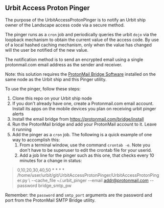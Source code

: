 
## Urbit Access Proton Pinger

The purpose of the UrbitAccessProtonPinger is to notify an Urbit ship owner of the Landscape access code via a secure method.

The pinger runs as a `cron` job and periodically queries the urbit `dojo` via the loopback mechanism to obtain the current value of the access code. By use of a local hashed caching mechanism, only when the value has changed will the user be notified of the new value.

The notification method is to send an encrypted email using a single protonmail.com email address as the sender and receiver.

Note: this solution requires the [ProtonMail Bridge Software](https://protonmail.com/bridge/install) installed on the same node as the Urbit ship and this Pinger utility.

To use the pinger, follow these steps:
1) Clone this repo on your Urbit ship node
2) If you don't already have one, create a Protonmail.com email account. Install its apps on the mobile devices you plan on receiving urbit pinger alerts
3) Install the email bridge from  https://protonmail.com/bridge/install
4) Run the ProtonMail bridge and add your ProtonMail account to it. Leave it running
5) Add the pinger as a `cron` job. The following is a quick example of one way to accomplish this:
     1) From a terminal window, use the command `crontab -e`. Note you don't have to be superuser to edit the crontab file for your userid.
     2) Add a job line for the pinger such as this one, that checks every 10 minutes for a change in status:

> 0,10,20,30,40,50 * * * * /home/user/urbit/git/UrbitAccessProtonPinger/UrbitAccessProtonPinger.py \\
>  --cache_file ~/.urbit_pinger --email addr@protonmail.com --password bridge_smtp_pw

Remember: the `password` and  `smtp_port` arguments are the password and port from the ProtonMail SMTP Bridge utility.